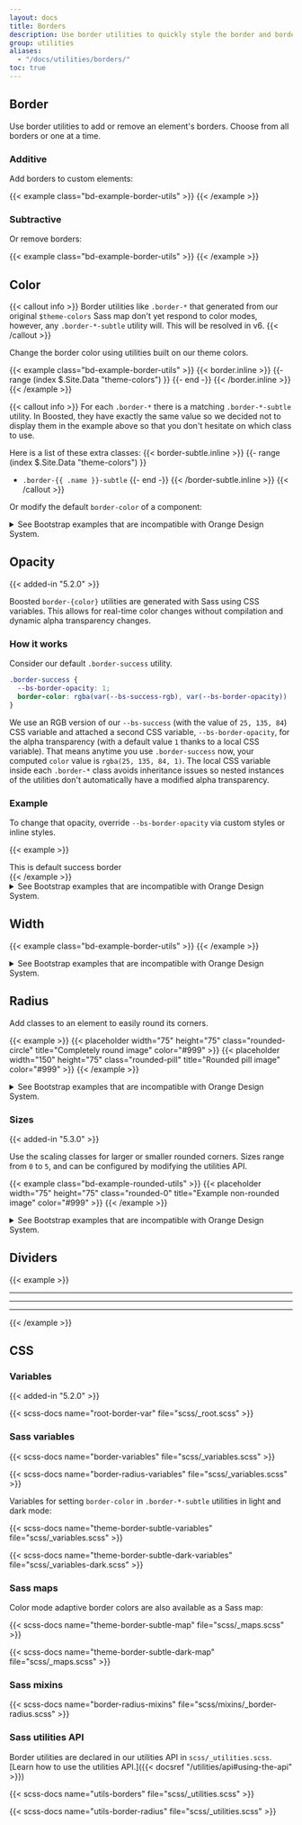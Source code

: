 ```yaml
---
layout: docs
title: Borders
description: Use border utilities to quickly style the border and border-radius of an element. Great for images, buttons, or any other element.
group: utilities
aliases:
  - "/docs/utilities/borders/"
toc: true
---
```


## Border

Use border utilities to add or remove an element's borders. Choose from all borders or one at a time.

### Additive

Add borders to custom elements:

{{< example class="bd-example-border-utils" >}}
<span class="border"></span>
<span class="border-top"></span>
<span class="border-end"></span>
<span class="border-bottom"></span>
<span class="border-start"></span>
{{< /example >}}

### Subtractive

Or remove borders:

{{< example class="bd-example-border-utils" >}}
<span class="border border-0"></span>
<span class="border border-top-0"></span>
<span class="border border-end-0"></span>
<span class="border border-bottom-0"></span>
<span class="border border-start-0"></span>
{{< /example >}}

## Color

{{< callout info >}}
Border utilities like `.border-*` that generated from our original `$theme-colors` Sass map don't yet respond to color modes, however, any `.border-*-subtle` utility will. This will be resolved in v6.
{{< /callout >}}

Change the border color using utilities built on our theme colors.

{{< example class="bd-example-border-utils" >}}
{{< border.inline >}}
{{- range (index $.Site.Data "theme-colors") }}
<span class="border border-{{ .name }}"></span>
{{- end -}}
{{< /border.inline >}}
<span class="border border-black"></span>
<span class="border border-white"></span>
{{< /example >}}

{{< callout info >}}
For each `.border-*` there is a matching `.border-*-subtle` utility. In Boosted, they have exactly the same value so we decided not to display them in the example above so that you don't hesitate on which class to use.

Here is a list of these extra classes:
{{< border-subtle.inline >}}
{{- range (index $.Site.Data "theme-colors") }}
- `.border-{{ .name }}-subtle`
{{- end -}}
{{< /border-subtle.inline >}}
{{< /callout >}}

Or modify the default `border-color` of a component:

<details>
<summary>See Bootstrap examples that are incompatible with Orange Design System.</summary>
<br>
{{< design-callout-alert >}}
These border color variants are just **examples illustrating the use of this color utility**. They should not be used because they do not respect the Orange Design System specifications.
{{< /design-callout-alert >}}

{{< example >}}
<div class="mb-4">
  <label for="exampleFormControlInput1" class="form-label">Email address</label>
  <input type="email" class="form-control border-success" id="exampleFormControlInput1" placeholder="name@example.com">
</div>

<div class="h4 pb-2 mb-4 text-danger border-bottom border-danger">
  Dangerous heading
</div>

<div class="p-3 bg-info bg-opacity-10 border border-info border-start-0">
  Changing border color and width
</div>
{{< /example >}}
</details>

## Opacity

{{< added-in "5.2.0" >}}

Boosted `border-{color}` utilities are generated with Sass using CSS variables. This allows for real-time color changes without compilation and dynamic alpha transparency changes.

### How it works

Consider our default `.border-success` utility.

```css
.border-success {
  --bs-border-opacity: 1;
  border-color: rgba(var(--bs-success-rgb), var(--bs-border-opacity)) !important;
}
```

We use an RGB version of our `--bs-success` (with the value of `25, 135, 84`) CSS variable and attached a second CSS variable, `--bs-border-opacity`, for the alpha transparency (with a default value `1` thanks to a local CSS variable). That means anytime you use `.border-success` now, your computed `color` value is `rgba(25, 135, 84, 1)`. The local CSS variable inside each `.border-*` class avoids inheritance issues so nested instances of the utilities don't automatically have a modified alpha transparency.

### Example

To change that opacity, override `--bs-border-opacity` via custom styles or inline styles.

{{< example >}}
<div class="border border-success p-2">This is default success border</div>
{{< /example >}}

<details>
<summary>See Bootstrap examples that are incompatible with Orange Design System.</summary>
<br>
{{< design-callout-alert >}}
These border color variants **with opacity** should not be used because they do not respect the Orange Design System specifications.
{{< /design-callout-alert >}}

{{< example >}}
<div class="border border-success p-2 mb-2">This is default success border</div>
<div class="border border-success p-2" style="--bs-border-opacity: .5;">This is 50% opacity success border</div>
{{< /example >}}

Or, choose from any of the `.border-opacity` utilities:

{{< example >}}
<div class="border border-success p-2 mb-2">This is default success border</div>
<div class="border border-success p-2 mb-2 border-opacity-75">This is 75% opacity success border</div>
<div class="border border-success p-2 mb-2 border-opacity-50">This is 50% opacity success border</div>
<div class="border border-success p-2 mb-2 border-opacity-25">This is 25% opacity success border</div>
<div class="border border-success p-2 border-opacity-10">This is 10% opacity success border</div>
{{< /example >}}
</details>

## Width

{{< example class="bd-example-border-utils" >}}
<span class="border border-0"></span>
<span class="border border-1"></span>
<span class="border border-2"></span>
{{< /example >}}

<details>
<summary>See Bootstrap examples that are incompatible with Orange Design System.</summary>
<br>
{{< design-callout-alert >}}
The three last border utilities with **a width larger than 2px** should not be used because they do not respect the Orange Design System specifications.
{{< /design-callout-alert >}}

{{< example class="bd-example-border-utils" >}}
<span class="border border-0"></span>
<span class="border border-1"></span>
<span class="border border-2"></span>
<span class="border border-3"></span>
<span class="border border-4"></span>
<span class="border border-5"></span>
{{< /example >}}
</details>

## Radius

Add classes to an element to easily round its corners.

{{< example >}}
{{< placeholder width="75" height="75" class="rounded-circle" title="Completely round image" color="#999" >}}
{{< placeholder width="150" height="75" class="rounded-pill" title="Rounded pill image" color="#999" >}}
{{< /example >}}

<details>
<summary>See Bootstrap examples that are incompatible with Orange Design System.</summary>
<br>
{{< design-callout-alert >}}
These border variants with **a radius CSS class different than `.rounded-circle` and `.rounded-pill`** should not be used because they do not respect the Orange Design System specifications.
{{< /design-callout-alert >}}

{{< example >}}
{{< placeholder width="75" height="75" class="rounded" title="Example rounded image" color="#999" >}}
{{< placeholder width="75" height="75" class="rounded-top" title="Example top rounded image" color="#999" >}}
{{< placeholder width="75" height="75" class="rounded-end" title="Example right rounded image" color="#999" >}}
{{< placeholder width="75" height="75" class="rounded-bottom" title="Example bottom rounded image" color="#999" >}}
{{< placeholder width="75" height="75" class="rounded-start" title="Example left rounded image" color="#999" >}}
{{< placeholder width="75" height="75" class="rounded-circle" title="Completely round image" color="#999" >}}
{{< placeholder width="150" height="75" class="rounded-pill" title="Rounded pill image" color="#999" >}}
{{< /example >}}
</details>

### Sizes

{{< added-in "5.3.0" >}}

Use the scaling classes for larger or smaller rounded corners. Sizes range from `0` to `5`, and can be configured by modifying the utilities API.

{{< example class="bd-example-rounded-utils" >}}
{{< placeholder width="75" height="75" class="rounded-0" title="Example non-rounded image" color="#999" >}}
{{< /example >}}

<details>
<summary>See Bootstrap examples that are incompatible with Orange Design System.</summary>
<br>
{{< design-callout-alert >}}
These border variants with **a size CSS class different than `.rounded-0`** should not be used because they do not respect the Orange Design System specifications.
{{< /design-callout-alert >}}

{{< example class="bd-example-rounded-utils" >}}
{{< placeholder width="75" height="75" class="rounded-0" title="Example non-rounded image" color="#999" >}}
{{< placeholder width="75" height="75" class="rounded-1" title="Example small rounded image" color="#999" >}}
{{< placeholder width="75" height="75" class="rounded-2" title="Example default rounded image" color="#999" >}}
{{< placeholder width="75" height="75" class="rounded-3" title="Example large rounded image" color="#999" >}}
{{< placeholder width="75" height="75" class="rounded-4" title="Example larger rounded image" color="#999" >}}
{{< placeholder width="75" height="75" class="rounded-5" title="Example extra large rounded image" color="#999" >}}
{{< /example >}}

{{< example class="bd-example-rounded-utils" >}}
{{< placeholder width="75" height="75" class="rounded-bottom-1" title="Example small rounded image" color="#999" >}}
{{< placeholder width="75" height="75" class="rounded-start-2" title="Example default left rounded image" color="#999" >}}
{{< placeholder width="75" height="75" class="rounded-end-circle" title="Example right completely round image" color="#999" >}}
{{< placeholder width="75" height="75" class="rounded-start-pill" title="Example left rounded pill image" color="#999" >}}
{{< placeholder width="75" height="75" class="rounded-5 rounded-top-0" title="Example extra large bottom rounded image" color="#999" >}}
{{< /example >}}
</details>

## Dividers

{{< example >}}
<div class="border-top border-light my-3"></div>
<div class="border-top border-light border-1 my-3"></div>
<div class="border-top border-dark my-3"></div>
<div class="border-top border-dark border-1 my-3"></div>
<div class="border-top my-3"></div>
<hr class="text-light">
<hr class="text-body-secondary">
<hr>
{{< /example >}}

## CSS

### Variables

{{< added-in "5.2.0" >}}

{{< scss-docs name="root-border-var" file="scss/_root.scss" >}}

### Sass variables

{{< scss-docs name="border-variables" file="scss/_variables.scss" >}}

{{< scss-docs name="border-radius-variables" file="scss/_variables.scss" >}}

Variables for setting `border-color` in `.border-*-subtle` utilities in light and dark mode:

{{< scss-docs name="theme-border-subtle-variables" file="scss/_variables.scss" >}}

{{< scss-docs name="theme-border-subtle-dark-variables" file="scss/_variables-dark.scss" >}}

### Sass maps

Color mode adaptive border colors are also available as a Sass map:

{{< scss-docs name="theme-border-subtle-map" file="scss/_maps.scss" >}}

{{< scss-docs name="theme-border-subtle-dark-map" file="scss/_maps.scss" >}}

### Sass mixins

{{< scss-docs name="border-radius-mixins" file="scss/mixins/_border-radius.scss" >}}

### Sass utilities API

Border utilities are declared in our utilities API in `scss/_utilities.scss`. [Learn how to use the utilities API.]({{< docsref "/utilities/api#using-the-api" >}})

{{< scss-docs name="utils-borders" file="scss/_utilities.scss" >}}

{{< scss-docs name="utils-border-radius" file="scss/_utilities.scss" >}}

